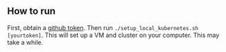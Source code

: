 ## How to run
First, obtain a [github token](https://help.github.com/articles/creating-a-personal-access-token-for-the-command-line/).
Then run `./setup_local_kubernetes.sh [yourtoken]`.  This will set up a VM and cluster on your computer.  This may take a while.